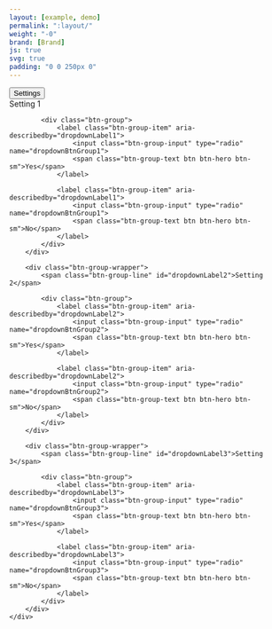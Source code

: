 ```yaml
---
layout: [example, demo]
permalink: ":layout/"
weight: "-0"
brand: [Brand]
js: true
svg: true
padding: "0 0 250px 0"
---
```


<div class="btn-dropdown js-dropdown" aria-haspopup="true">
	<button type="button" class="btn btn-hero js-button-dropdown" aria-label="Settings. Hit enter to open dropdown">
		<span class="btn-dropdown-caret">Settings</span>
	</button>
	<div class="dropdown-menu js-button-dropdownbody" role="menu" aria-label="Hit the Esc key to close dropdown" tabindex="-1">
		<div class="btn-group-wrapper">
			<span class="btn-group-line" id="dropdownLabel1">Setting 1</span>

			<div class="btn-group">
				<label class="btn-group-item" aria-describedby="dropdownLabel1">
					<input class="btn-group-input" type="radio" name="dropdownBtnGroup1">
					<span class="btn-group-text btn btn-hero btn-sm">Yes</span>
				</label>

				<label class="btn-group-item" aria-describedby="dropdownLabel1">
					<input class="btn-group-input" type="radio" name="dropdownBtnGroup1">
					<span class="btn-group-text btn btn-hero btn-sm">No</span>
				</label>
			</div>
		</div>

		<div class="btn-group-wrapper">
			<span class="btn-group-line" id="dropdownLabel2">Setting 2</span>

			<div class="btn-group">
				<label class="btn-group-item" aria-describedby="dropdownLabel2">
					<input class="btn-group-input" type="radio" name="dropdownBtnGroup2">
					<span class="btn-group-text btn btn-hero btn-sm">Yes</span>
				</label>

				<label class="btn-group-item" aria-describedby="dropdownLabel2">
					<input class="btn-group-input" type="radio" name="dropdownBtnGroup2">
					<span class="btn-group-text btn btn-hero btn-sm">No</span>
				</label>
			</div>
		</div>

		<div class="btn-group-wrapper">
			<span class="btn-group-line" id="dropdownLabel3">Setting 3</span>

			<div class="btn-group">
				<label class="btn-group-item" aria-describedby="dropdownLabel3">
					<input class="btn-group-input" type="radio" name="dropdownBtnGroup3">
					<span class="btn-group-text btn btn-hero btn-sm">Yes</span>
				</label>

				<label class="btn-group-item" aria-describedby="dropdownLabel3">
					<input class="btn-group-input" type="radio" name="dropdownBtnGroup3">
					<span class="btn-group-text btn btn-hero btn-sm">No</span>
				</label>
			</div>
		</div>
	</div>
</div>
